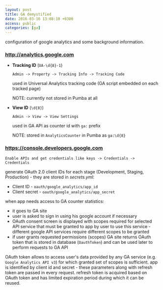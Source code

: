 ```yaml
---
layout: post
title: GA demystified
date: 2016-03-16 13:08:10 +0300
access: public
categories: [ga]
---
```


configuration of google analytics and some background information.

<!-- more -->

### <http://analytics.google.com>

- **Tracking ID** (`UA-\d{8}-1`)

  `Admin -> Property -> Tracking Info -> Tracking Code`

  used in Universal Analytics tracking code (GA script embedded on each tracked page)

  NOTE: currently not stored in Pumba at all

- **View ID** (`\d{8}`)

  `Admin -> View -> View Settings`

  used in GA API as counter id with `ga:` prefix

  NOTE: stored in `AnalyticsCounter` in Pumba as `ga:\d{8}`

### <https://console.developers.google.com>

`Enable APIs and get credentials like keys -> Credentials -> Credentials`

generate OAuth 2.0 client IDs for each stage (Development, Staging, Production) -
they are stored in _secrets.yml_:

- Client ID - `oauth/google_analytics/app_id`
- Client secret - `oauth/google_analytics/app_secret`

when app needs access to GA counter statistics:

- it goes to GA site
- user is asked to sign in using his google account if necessary
- OAuth consent screen is displayed with scopes required for selected API
  service that must be granted to app by user to use this service -
  different google API services require different scopes to be granted
- if user grants requested permissions (scopes) GA site returns OAuth token
  that is stored in database (`OauthToken`) and can be used later
  to perform requests to GA API

OAuth token allows to access user's data provided by any GA service
(e.g. `Google Analytics API v3`) for which granted set of scopes is sufficient.
app is identified by client id and secret - these parameters along with
refresh token are passed in every request. refresh token is acquired based on
OAuth token and has limited expiration period during which it can be reused.
